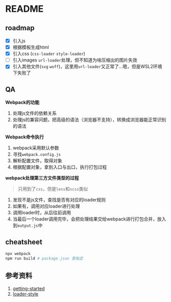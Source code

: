 # README

## roadmap

- [x] 引入js
- [x] 根据模板生成html
- [x] 引入css (`css-loader` `style-loader`) 
- [ ] 引入images `url-loader`处理，但不知道为啥压缩出的图片失效
- [x] 引入其他文件(`svg` `woff`)，这里用`url-loader`又正常了...嗯，但是WSL2环境下失败了 

## QA

**Webpack的功能**
1. 处理js文件的依赖关系
2. 处理js的兼容问题，把高级的语法（浏览器不支持），转换成浏览器能正常识别的语法

**Webpack命令执行**

1. webpack采用默认参数
2. 寻找`webpack.config.js`
3. 解析配置文件，取得对象
4. 根据配置对象，拿到入口与出口，执行打包过程

**webpack处理第三方文件类型的过程**

> 只用到了`css`，但是`less`和`scss`类似

1. 发现不是js文件，查找是否有对应的loader规则
2. 如果有，调用对应loader进行处理
3. 调用loader时，从后往前调用
4. 当最后一个loader调用完毕，会把处理结果交给webpack进行打包合并，放入到`output.js`中

## cheatsheet

```bash
npx webpack
npm run build # package.json 里指定
```

## 参考资料

1. [getting-started](https://webpack.js.org/guides/getting-started/)
2. [loader-style](https://webpack.js.org/loaders/style-loader/)